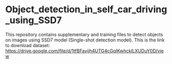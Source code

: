 # Object_detection_in_self_car_driving_using_SSD7

This repository contains supplementary and training files to detect objects on images using SSD7 model (Single-shot detection model). This is the link to download dataset: https://drive.google.com/file/d/1tfBFavijh4UTG4cGqIKwhcklLXUDuY0D/view
